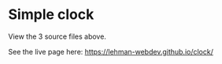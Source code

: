# Simple clock

View the 3 source files above.

See the live page here: https://lehman-webdev.github.io/clock/
